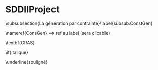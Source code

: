 # SDDIIProject

\subsubsection{La génération par contrainte}\label{subsub:ConstGen}

\nameref{ConsGen} ==> ref au label (sera clicable)

\textbf{GRAS}

\it{italique}

\underline{souligné}
